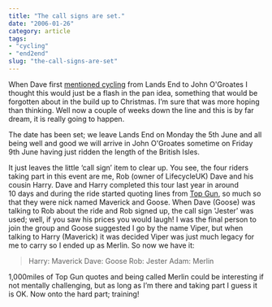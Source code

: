 ```yaml
---
title: "The call signs are set."
date: "2006-01-26"
category: article
tags:
- "cycling"
- "end2end"
slug: "the-call-signs-are-set"
---
```


When Dave first [mentioned cycling](https://adamchamberlin.info/2005/11/do-you-fancy-a-longer-run/ "Longer Run") from Lands End to John O'Groates I thought this would just be a flash in the pan idea, something that would be forgotten about in the build up to Christmas. I’m sure that was more hoping than thinking.
Well now a couple of weeks down the line and this is by far dream, it is really going to happen.

The date has been set; we leave Lands End on Monday the 5th June and all being well and good we will arrive in John O'Groates sometime on Friday 9th June having just ridden the length of the British Isles.

It just leaves the little ‘call sign’ item to clear up. You see, the four riders taking part in this event are me, Rob (owner of LifecycleUK) Dave and his cousin Harry. Dave and Harry completed this tour last year in around 10 days and during the ride started quoting lines from [Top Gun](https://imdb.com/title/tt0092099/), so much so that they were nick named Maverick and Goose.
When Dave (Goose) was talking to Rob about the ride and Rob signed up, the call sign 'Jester’ was used; well, if you saw his prices you would laugh!
I was the final person to join the group and Goose suggested I go by the name Viper, but when talking to Harry (Maverick) it was decided Viper was just much legacy for me to carry so I ended up as Merlin. So now we have it:

> Harry: Maverick
> Dave: Goose
> Rob: Jester
> Adam: Merlin

1,000miles of Top Gun quotes and being called Merlin could be interesting if not mentally challenging, but as long as I’m there and taking part I guess it is OK. Now onto the hard part; training!
